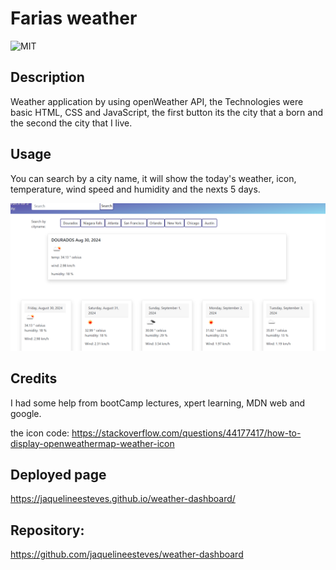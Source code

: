 # Farias weather
  ![MIT](https://img.shields.io/static/v1?label=License&message=MIT&color=blue)
  
## Description

Weather application by using openWeather API, the Technologies were basic HTML,
CSS and JavaScript, the first button its the city that a born and the second the city that I live.

## Usage
You can search by a city name, it will show the today's weather, icon, temperature, wind speed and humidity and the nexts 5 days.


![page demo](assets/Screenshot.png)
    

## Credits
I had some help from bootCamp lectures, xpert learning, MDN web and google.


the icon code:
https://stackoverflow.com/questions/44177417/how-to-display-openweathermap-weather-icon



## Deployed page
https://jaquelineesteves.github.io/weather-dashboard/

## Repository:
https://github.com/jaquelineesteves/weather-dashboard



